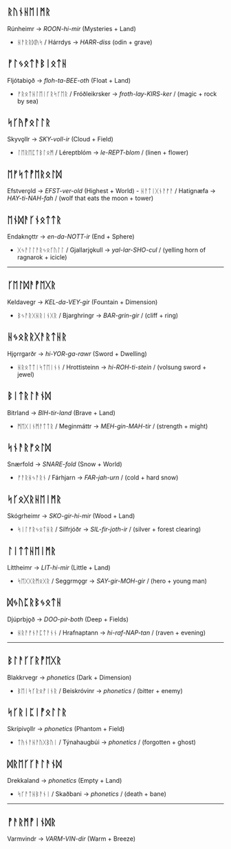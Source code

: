 ## ᚱᚢᚾᚺᛖᛁᛗᚱ
Rúnheimr -> *ROON-hi-mir* 
(Mysteries + Land) 
-	ᚺᚨᚱᚱᛞᚤᛋ / Hárrdys -> *HARR-diss* (odin + grave)

## ᚠᛚᛃᛟᛏᚨᛒᛁᛟᛏᚺ
Fljótabiǫð -> *floh-ta-BEE-oth*
(Float + Land)
-	ᚠᚱᛟᛏᚺᛚᛖᛁᚴᚱᛋᚴᛖᚱ / Fróðleikrsker -> *froth-lay-KIRS-ker* / (magic + rock by sea)

## ᛋᚴᚤᚡᛟᛚᛚᚱ
Skyvǫllr -> *SKY-voll-ir*
(Cloud + Field)
-	ᛚᛖᚱᛖᛈᛏᛒᛚᛟᛗ / Léreptblóm -> *le-REPT-blom* / (linen + flower)

## ᛖᚠᛋᛏᚡᛖᚱᛟᛚᛞ
Efstverǫld -> *EFST-ver-old*
(Highest + World)
	-	ᚺᚨᛏᛁᚷᚾᚨᚠᚨ / Hatignæfa -> *HAY-ti-NAH-fah* / (wolf that eats the moon + tower)

## ᛖᚾᛞᚨᚴᚾᛟᛏᛏᚱ
Endaknǫttr -> *en-da-NOTT-ir*
(End + Sphere)
-	ᚷᛃᚨᛚᛚᚨᚱᛃᛟᚴᚢᛚᛚ / Gjallarjǫkull -> *yal-lar-SHO-cul* / (yelling horn of ragnarok + icicle)

***

## ᚴᛖᛚᛞᚨᚡᛖᚷᚱ
Keldavegr -> *KEL-da-VEY-gir*
(Fountain + Dimension)
-	ᛒᛃᚨᚱᚷᚺᚱᛁᚾᚷᚱ / Bjarghringr -> *BAR-grin-gir* / (cliff + ring)

## ᚺᛃᛟᚱᚱᚷᚨᚱᛏᚺᚱ
Hjǫrrgarðr -> *hi-YOR-ga-rawr*
(Sword + Dwelling)
-	ᚺᚱᛟᛏᛏᛁᛋᛏᛖᛁᚾᚾ / Hrottisteinn -> *hi-ROH-ti-stein* / (volsung sword + jewel)

## ᛒᛁᛏᚱᛚᚨᚾᛞ
Bitrland -> *BIH-tir-land*
(Brave + Land)
-	ᛗᛖᚷᛁᚾᛗᚨᛏᛏᚱ / Meginmáttr -> *MEH-gin-MAH-tir* / (strength + might)

## ᛋᚾᚨᚱᚠᛟᛚᛞ
Snærfold -> *SNARE-fold*
(Snow + World)
-	ᚠᚨᚱᚺᛃᚨᚱᚾ / Fárhjarn -> *FAR-jah-urn* / (cold + hard snow)

## ᛋᚴᛟᚷᚱᚺᛖᛁᛗᚱ
Skógrheimr -> *SKO-gir-hi-mir*
(Wood + Land)
-	ᛋᛁᛚᚠᚱᛃᛟᛏᚺᚱ / Silfrjóðr -> *SIL-fir-joth-ir* / (silver + forest clearing)

## ᛚᛁᛏᛏᚺᛖᛁᛗᚱ
Líttheimr -> *LIT-hi-mir*
(Little + Land)
-	ᛋᛖᚷᚷᚱᛗᛟᚷᚱ / Seggrmǫgr -> *SAY-gir-MOH-gir* / (hero + young man)

## ᛞᛃᚢᛈᚱᛒᛃᛟᛏᚺ
Djúprbjǫð -> *DOO-pir-both*
(Deep + Fields)
-	ᚺᚱᚨᚠᚾᚨᛈᛏᚨᚾᚾ / Hrafnaptann -> *hi-raf-NAP-tan* / (raven + evening)

***

## ᛒᛚᚨᚴᚴᚱᚡᛖᚷᚱ
Blakkrvegr -> *phonetics*
(Dark + Dimension)
-	ᛒᛖᛁᛋᚴᚱᛟᚡᛁᚾᚱ / Beiskróvinr -> *phonetics* / (bitter + enemy)

## ᛋᚴᚱᛁᛈᛁᚡᛟᛚᛚᚱ
Skrípivǫllr -> *phonetics*
(Phantom + Field)
-	ᛏᚤᚾᚨᚺᚨᚢᚷᛒᚢᛁ / Týnahaugbúi -> *phonetics* / (forgotten + ghost)

## ᛞᚱᛖᚴᚴᚨᛚᚨᚾᛞ
Drekkaland -> *phonetics*
(Empty + Land)
-	ᛋᚴᚨᛏᚺᛒᚨᚾᛁ / Skaðbani -> *phonetics* / (death + bane)

***

## ᚡᚨᚱᛗᚡᛁᚾᛞᚱ
Varmvindr -> *VARM-VIN-dir*
(Warm + Breeze)